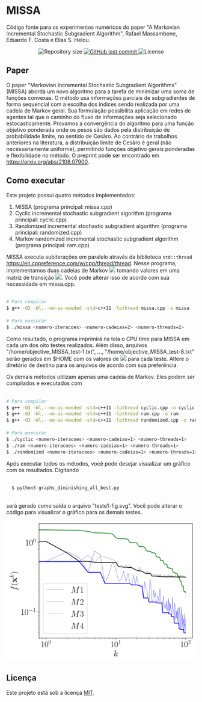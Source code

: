 # MISSA
Código fonte para os experimentos numéricos do paper "A Markovian Incremental Stochastic Subgradient Algorithm", Rafael Massambone, Eduardo F. Costa e Elias S. Helou.

<p align="center">
  
  <img alt="Repository size" src="https://img.shields.io/github/repo-size/RMassambone/MISSA">

  <a href="https://github.com/tgmarinho/README-ecoleta/commits/master">
    <img alt="GitHub last commit" src="https://img.shields.io/github/last-commit/RMassambone/MISSA">
  </a>
    
   <img alt="License" src="https://img.shields.io/github/RMassambone/MISSA">

## Paper

O paper "Markovian Incremental Stochastic Subgradient Algorithms" (MISSA) aborda um novo algoritmo para a tarefa de minimizar uma soma de funções convexas. O método usa informações parciais de subgradientes de forma sequencial com a escolha dos índices sendo realizada por uma cadeia de Markov geral. Sua formulação possibilita aplicação em redes de agentes tal que o caminho do fluxo de informações seja selecionado estocasticamente. Provamos a convergência do algoritmo para uma função objetivo ponderada onde os pesos são dados pela distribuição de probabilidade limite, no sentido de Cesàro. Ao contrário de trabalhos anteriores na literatura, a distribuição limite de Cesàro é geral (não necessariamente uniforme), permitindo funções objetivo gerais ponderadas e flexibilidade no método. O preprint pode ser encontrado em https://arxiv.org/abs/2108.07900.

## Como executar

Este projeto possui quatro métodos implementados:
1. MISSA (programa principal: missa.cpp)
2. Cyclic incremental stochastic subgradient algorithm (programa principal: cyclic.cpp)
3. Randomized incremental stochastic subgradient algorithm (programa principal: randomized.cpp)
4. Markov randomized incremental stochastic subgradient algorithm (programa principal: ram.cpp)

MISSA executa subiterações em paralelo através da biblioteca `std::thread` https://en.cppreference.com/w/cpp/thread/thread. Nesse programa, implementamos duas cadeias de Markov <img src="https://render.githubusercontent.com/render/math?math=s_1(k), \, s_2(k)"> tomando valores em uma matriz de transição <img src="https://render.githubusercontent.com/render/math?math=P">. Você pode alterar isso de acordo com sua necessidade em missa.cpp.

```bash

# Para compilar
$ g++ -O3 -Wl,--no-as-needed -std=c++11 -lpthread missa.cpp -o missa

# Para executar
$ ./missa <numero-iteracoes> <numero-cadeias=2> <numero-threads=2>

```
Como resultado, o programa imprimirá na tela o CPU time para MISSA em cada um dos oito testes realizados. Além disso, arquivos "/home/objective_MISSA_test-1.txt", ..., "/home/objective_MISSA_test-8.txt" serão gerados em $HOME com os valores de <img src="https://render.githubusercontent.com/render/math?math=f(\mathbf{x}^k)"> para cada teste. Altere o diretório de destino para os arquivos de acordo com sua preferência.
  
Os demais métodos utilizam apenas uma cadeia de Markov. Eles podem ser compilados e executados com

```bash

# Para compilar
$ g++ -O3 -Wl,--no-as-needed -std=c++11 -lpthread cyclic.cpp -o cyclic
$ g++ -O3 -Wl,--no-as-needed -std=c++11 -lpthread ram.cpp -o ram
$ g++ -O3 -Wl,--no-as-needed -std=c++11 -lpthread randomized.cpp -o randomized

# Para executar
$ ./cyclic <numero-iteracoes> <numero-cadeias=1> <numero-threads=1>
$ ./ram <numero-iteracoes> <numero-cadeias=1> <numero-threads=1>
$ ./randomized <numero-iteracoes> <numero-cadeias=1> <numero-threads=1>

```

Após executar todos os métodos, você pode desejar visualizar um gráfico com os resultados. Digitando
  
```bash
  
  $ python3 graphs_diminishing_all_best.py
  
```
será gerado como saída o arquivo "teste1-fig.svg". Você pode alterar o código para visualizar o gráfico para os demais testes.
  
<img src="./teste1-fig.svg">
  
## Licença

Este projeto está sob a licença [MIT](./LICENSE).
